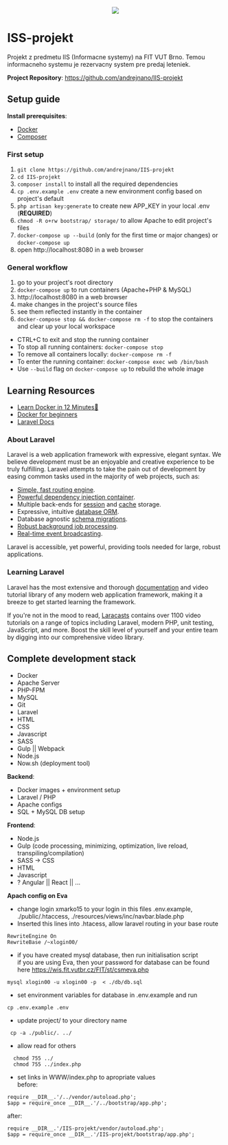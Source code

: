 <p align="center"><img src="https://laravel.com/assets/img/components/logo-laravel.svg"></p>

# ISS-projekt

Projekt z predmetu IIS (Informacne systemy) na FIT VUT Brno. Temou informacneho systemu je rezervacny system pre predaj leteniek.

**Project Repository**: https://github.com/andrejnano/IIS-projekt

## Setup guide

**Install prerequisites**:

- [Docker](https://docs.docker.com/install/)
- [Composer](https://getcomposer.org/)

### First setup

1. `git clone https://github.com/andrejnano/IIS-projekt`
2. `cd IIS-projekt`
3. `composer install` to install all the required dependencies
4. `cp .env.example .env` create a new environment config based on project's default
5. `php artisan key:generate` to create new APP_KEY in your local .env (**REQUIRED**)
6. `chmod -R o+rw bootstrap/ storage/` to allow Apache to edit project's files
7. `docker-compose up --build` (only for the first time or major changes) or `docker-compose up`
8. open http://localhost:8080 in a web browser

### General workflow

1. go to your project's root directory
2. `docker-compose up` to run containers (Apache+PHP & MySQL)
3. http://localhost:8080 in a web browser
4. make changes in the project's source files
5. see them reflected instantly in the container
6. `docker-compose stop && docker-compose rm -f` to stop the containers and clear up your local workspace

- CTRL+C to exit and stop the running container
- To stop all running containers: `docker-compose stop`
- To remove all containers locally: `docker-compose rm -f`
- To enter the running container: `docker-compose exec web /bin/bash`
- Use `--build` flag on `docker-compose up` to rebuild the whole image

## Learning Resources

- [Learn Docker in 12 Minutes🐳](https://www.youtube.com/watch?v=YFl2mCHdv24)
- [Docker for beginners](https://docker-curriculum.com/)
- [Laravel Docs](https://laravel.com/docs)

### About Laravel

Laravel is a web application framework with expressive, elegant syntax. We believe development must be an enjoyable and creative experience to be truly fulfilling. Laravel attempts to take the pain out of development by easing common tasks used in the majority of web projects, such as:

- [Simple, fast routing engine](https://laravel.com/docs/routing).
- [Powerful dependency injection container](https://laravel.com/docs/container).
- Multiple back-ends for [session](https://laravel.com/docs/session) and [cache](https://laravel.com/docs/cache) storage.
- Expressive, intuitive [database ORM](https://laravel.com/docs/eloquent).
- Database agnostic [schema migrations](https://laravel.com/docs/migrations).
- [Robust background job processing](https://laravel.com/docs/queues).
- [Real-time event broadcasting](https://laravel.com/docs/broadcasting).

Laravel is accessible, yet powerful, providing tools needed for large, robust applications.

### Learning Laravel

Laravel has the most extensive and thorough [documentation](https://laravel.com/docs) and video tutorial library of any modern web application framework, making it a breeze to get started learning the framework.

If you're not in the mood to read, [Laracasts](https://laracasts.com) contains over 1100 video tutorials on a range of topics including Laravel, modern PHP, unit testing, JavaScript, and more. Boost the skill level of yourself and your entire team by digging into our comprehensive video library.

## Complete development stack

- Docker
- Apache Server
- PHP-FPM
- MySQL
- Git
- Laravel
- HTML
- CSS
- Javascript
- SASS
- Gulp || Webpack
- Node.js
- Now.sh (deployment tool)

**Backend**:

- Docker images + environment setup
- Laravel / PHP
- Apache configs
- SQL + MySQL DB setup

**Frontend**:

- Node.js
- Gulp (code processing, minimizing, optimization, live reload, transpiling/compilation)
- SASS -> CSS
- HTML
- Javascript
- ? Angular || React || ...

**Apach config on Eva**
 - change login xmarko15 to your login in this files .env.example, ./public/.htaccess, ./resources/views/inc/navbar.blade.php
 - Inserted this lines into .htacess, allow laravel routing in your base route
 ```
 RewriteEngine On
 RewriteBase /~xlogin00/
 ```
 - if you have created mysql database, then run initialisation script <br>
    if you are using Eva, then your password for database can be found here https://wis.fit.vutbr.cz/FIT/st/csmeva.php
 ```
 mysql xlogin00 -u xlogin00 -p  < ./db/db.sql
 ```
 - set environment variables for database in .env.example and run
 ```
 cp .env.example .env
 ```
 - update project/ to your directory name
 ```
  cp -a ./public/. ../
  ```
  - allow read for others
  ```
    chmod 755 ../
    chmod 755 ../index.php
  ```
  - set links in WWW/index.php to apropriate values <br>
  before:
  ```
  require __DIR__.'/../vendor/autoload.php';
  $app = require_once __DIR__.'/../bootstrap/app.php';
  ```
  after:
  ```
  require __DIR__.'/IIS-projekt/vendor/autoload.php';
  $app = require_once __DIR__.'/IIS-projekt/bootstrap/app.php';
  ```
